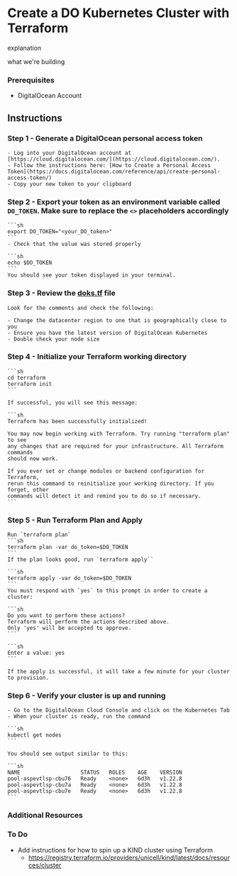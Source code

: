 # Create a DO Kubernetes Cluster with Terraform

explanation 

what we're building 
<img>

### Prerequisites
- DigitalOcean Account

## Instructions 

### Step 1 - Generate a DigitalOcean personal access token

    - Log into your DigitalOcean account at [https://cloud.digitalocean.com/](https://cloud.digitalocean.com/).
    - Follow the instructions here: [How to Create a Personal Access Token](https://docs.digitalocean.com/reference/api/create-personal-access-token/)
    - Copy your new token to your clipboard

### Step 2 - Export your token as an environment variable called `DO_TOKEN`. Make sure to replace the `<>` placeholders accordingly

    ```sh
    export DO_TOKEN="<your_DO_token>"
    ```
    - Check that the value was stored properly

    ```sh
    echo $DO_TOKEN
    ```
    You should see your token displayed in your terminal. 


### Step 3 -  Review the [doks.tf](./terraform/doks.tf) file

    Look for the comments and check the following: 

    - Change the datacenter region to one that is geographically close to you 
    - Ensure you have the latest version of DigitalOcean Kubernetes 
    - Double check your node size

### Step 4 -  Initialize your Terraform working directory

    ```sh
    cd terraform 
    terraform init
    ``` 

    If successful, you will see this message: 

    ```sh
    Terraform has been successfully initialized!

    You may now begin working with Terraform. Try running "terraform plan" to see
    any changes that are required for your infrastructure. All Terraform commands
    should now work.

    If you ever set or change modules or backend configuration for Terraform,
    rerun this command to reinitialize your working directory. If you forget, other
    commands will detect it and remind you to do so if necessary.
    ```

### Step 5 - Run Terraform Plan and Apply 

    Run `terraform plan` 
    ```sh
    terraform plan -var do_token=$DO_TOKEN 
    ```
    If the plan looks good, run `terraform apply``

    ```sh
    terraform apply -var do_token=$DO_TOKEN
    ```
    You must respond with `yes` to this prompt in order to create a cluster: 

    ```sh
    Do you want to perform these actions?
    Terraform will perform the actions described above.
    Only 'yes' will be accepted to approve.
    ``` 

    ```sh 
    Enter a value: yes
    ```

    If the apply is successful, it will take a few minute for your cluster to provision. 

### Step 6 -  Verify your cluster is up and running 

    - Go to the DigitalOcean Cloud Console and click on the Kubernetes Tab
    - When your cluster is ready, run the command 
    
    ```sh
    kubectl get nodes
    ``` 

    You should see output similar to this: 

    ```sh
    NAME                   STATUS   ROLES    AGE    VERSION
    pool-aspevtlsp-cbu76   Ready    <none>   6d3h   v1.22.8
    pool-aspevtlsp-cbu7a   Ready    <none>   6d3h   v1.22.8
    pool-aspevtlsp-cbu7e   Ready    <none>   6d3h   v1.22.8
    ``` 
 
### Additional Resources 


### To Do
- Add instructions for how to spin up a KIND cluster using Terraform 
    - https://registry.terraform.io/providers/unicell/kind/latest/docs/resources/cluster








